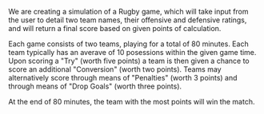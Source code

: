 We are creating a simulation of a Rugby game, which will take input from the user to detail two team names, their offensive and defensive ratings, and will return a final score based on given points of calculation.

Each game consists of two teams, playing for a total of 80 minutes. Each team typically has an averave of 10 posessions within the given game time. Upon scoring a "Try" (worth five points) a team is then given a chance to score an additional "Conversion" (worth two points). Teams may alternatively score through means of "Penalties" (worth 3 points) and through means of "Drop Goals" (worth three points).

At the end of 80 minutes, the team with the most points will win the match.